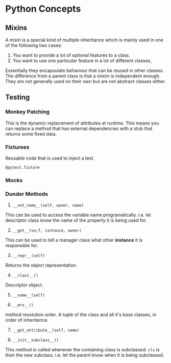 # Python Concepts

## Mixins

A *mixin* is a special kind of multiple inheritance which is mainly used in one of the following two cases: 

1. You want to provide a lot of optional features to a class.
1. You want to use one particular feature in a lot of different classes,

Essentially they encapsulate behaviour that can be reused in other classes. The difference from a parent class is that a mixim is independent enough. They are not generally used on their own but are not abstract classes either.

## Testing

### Monkey Patching

This is the dynamic replacement of attributes at runtime. This means you can replace a method that has external dependencies with a stub that returns some fixed data.

### Fixturees

Reusable code that is used to inject a test.

```
@pytest.fixture
```

### Mocks


### Dunder Methods

1. `__set_name__(self, owner, name)`

This can be used to access the variable name programatically. i.e. let descriptor class know the name of the property it is being used for.

2. `__get__(se;f, isntance, owner)`

This can be used to tell a manager class what other **instance** it is responsible for.

3. `__repr__(self)`

Returns the object representation.

4. `__class__()`

Descriptor object.

5. `__name__(self)`

6. `__mro__()`

method resolution order. A tuple of the class and all it's base classes, in order of inheritence.

7. `__get_attribute__(self, name)`

8. `__init__subclass__()`

This method is called whenever the containing class is subclassed. `cls` is then the new subclass. i.e. let the parent know when it is being subclassed.

